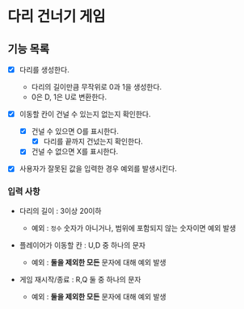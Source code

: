 # 다리 건너기 게임

## 기능 목록

- [x] 다리를 생성한다.

  - 다리의 길이만큼 무작위로 0과 1을 생성한다.
  - 0은 D, 1은 U로 변환한다.

- [x] 이동할 칸이 건널 수 있는지 없는지 확인한다.

  - [x] 건널 수 있으면 O를 표시한다.
    - [x] 다리를 끝까지 건넜는지 확인한다.
  - [x] 건널 수 없으면 X를 표시한다.

- [x] 사용자가 잘못된 값을 입력한 경우 예외를 발생시킨다.

### 입력 사항

- 다리의 길이 : 3이상 20이하

  - 예외 : `정수` 숫자가 아니거나, 범위에 포함되지 않는 숫자이면 예외 발생

- 플레이어가 이동할 칸 : U,D 중 하나의 문자

  - 예외 : **둘을 제외한 모든** 문자에 대해 예외 발생

- 게임 재시작/종료 : R,Q 둘 중 하나의 문자
  - 예외 : **둘을 제외한 모든** 문자에 대해 예외 발생
